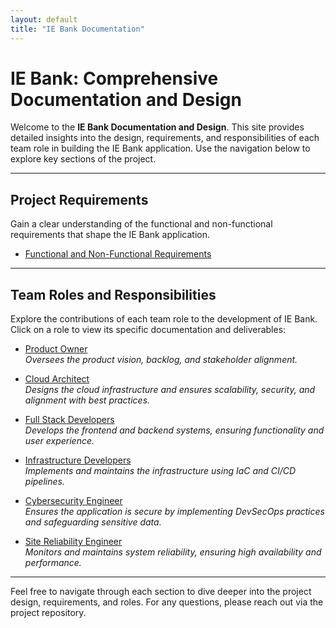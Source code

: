 ```yaml
---
layout: default
title: "IE Bank Documentation"
---
```


# IE Bank: Comprehensive Documentation and Design

Welcome to the **IE Bank Documentation and Design**. This site provides detailed insights into the design, requirements, and responsibilities of each team role in building the IE Bank application. Use the navigation below to explore key sections of the project.

---

## **Project Requirements**
Gain a clear understanding of the functional and non-functional requirements that shape the IE Bank application.

- [Functional and Non-Functional Requirements](requirements.md)

---

## **Team Roles and Responsibilities**
Explore the contributions of each team role to the development of IE Bank. Click on a role to view its specific documentation and deliverables:

- [Product Owner](product_owner.md)  
  *Oversees the product vision, backlog, and stakeholder alignment.*  

- [Cloud Architect](cloud_architect.md)  
  *Designs the cloud infrastructure and ensures scalability, security, and alignment with best practices.*  

- [Full Stack Developers](full_stack_developers.md)  
  *Develops the frontend and backend systems, ensuring functionality and user experience.*  

- [Infrastructure Developers](infrastructure_developers.md)  
  *Implements and maintains the infrastructure using IaC and CI/CD pipelines.*  

- [Cybersecurity Engineer](cybersecurity_engineer.md)  
  *Ensures the application is secure by implementing DevSecOps practices and safeguarding sensitive data.*  

- [Site Reliability Engineer](site_reliability_engineers.md)  
  *Monitors and maintains system reliability, ensuring high availability and performance.*  

<!-- TEAM, USE THIS LINE OF CODE TO ADD LINKS TO SECTION:
    - [SECTION NAME](section.file.md)
 -->

---

Feel free to navigate through each section to dive deeper into the project design, requirements, and roles. For any questions, please reach out via the project repository.




